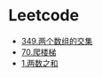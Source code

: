 # Leetcode

- [349.两个数组的交集](https://github.com/zxf4399/interview/issues/4)
- [70.爬楼梯](https://github.com/zxf4399/interview/issues/9)
- [1.两数之和](https://github.com/zxf4399/interview/issues/19)
